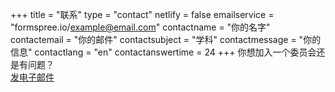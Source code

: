 +++
title = "联系"
type = "contact"
netlify = false
emailservice = "formspree.io/example@email.com"
contactname = "你的名字"
contactemail = "你的邮件"
contactsubject = "学科"
contactmessage = "你的信息"
contactlang = "en"
contactanswertime = 24
+++
你想加入一个委员会还是有问题？
<br/>
<a href="mailto:mckinleyparkdevelopmentcouncil@gmail.com?Subject=Inquiry%20from%20Website" target="_top">发电子邮件</a>
